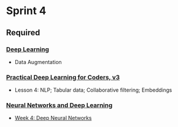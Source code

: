 # Sprint 4

## Required

### [Deep Learning](https://www.kaggle.com/learn/deep-learning)

- Data Augmentation

### [Practical Deep Learning for Coders, v3](https://course.fast.ai/index.html)

- Lesson 4: NLP; Tabular data; Collaborative filtering; Embeddings

### [Neural Networks and Deep Learning](https://www.coursera.org/learn/neural-networks-deep-learning/)

- [Week 4: Deep Neural Networks](https://www.youtube.com/playlist?list=PLkDaE6sCZn6Ec-XTbcX1uRg2_u4xOEky0)
